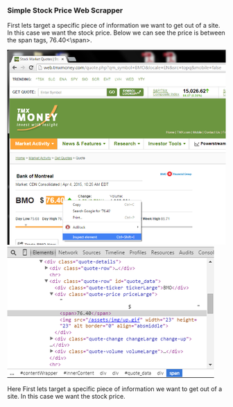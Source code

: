 ### Simple Stock Price Web Scrapper

First lets target a specific piece of information we want to get out of a site. In this case we want the stock price. Below we can see the price is between the span tags, <span>76.40<\span>. 

![Alt text](https://github.com/InderPabla/Projects/blob/master/Web%20Scrapper%20-%20Stocks/Images/1.png "Optional Title")
![Alt text](https://github.com/InderPabla/Projects/blob/master/Web%20Scrapper%20-%20Stocks/Images/2.png "Optional Title")

Here
First lets target a specific piece of information we want to get out of a site. In this case we want the stock price. 
